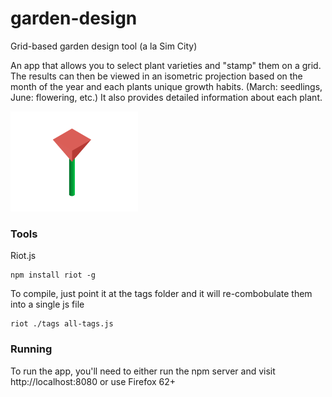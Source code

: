 # garden-design
Grid-based garden design tool (a la Sim City)

An app that allows you to select plant varieties and "stamp" them on a grid. The results can then be viewed in an isometric projection based on the month of the year and each plants unique growth habits. (March: seedlings, June: flowering, etc.) It also provides detailed information about each plant.

![Isometric Flower](https://raw.githubusercontent.com/AndrewGnagy/garden-design/master/app/img/isometricFlower.png "Isometric Flower")

### Tools
Riot.js
```
npm install riot -g
```
To compile, just point it at the tags folder and it will re-combobulate them into a single js file
```
riot ./tags all-tags.js
```

### Running
To run the app, you'll need to either run the npm server and visit http://localhost:8080 or use Firefox 62+